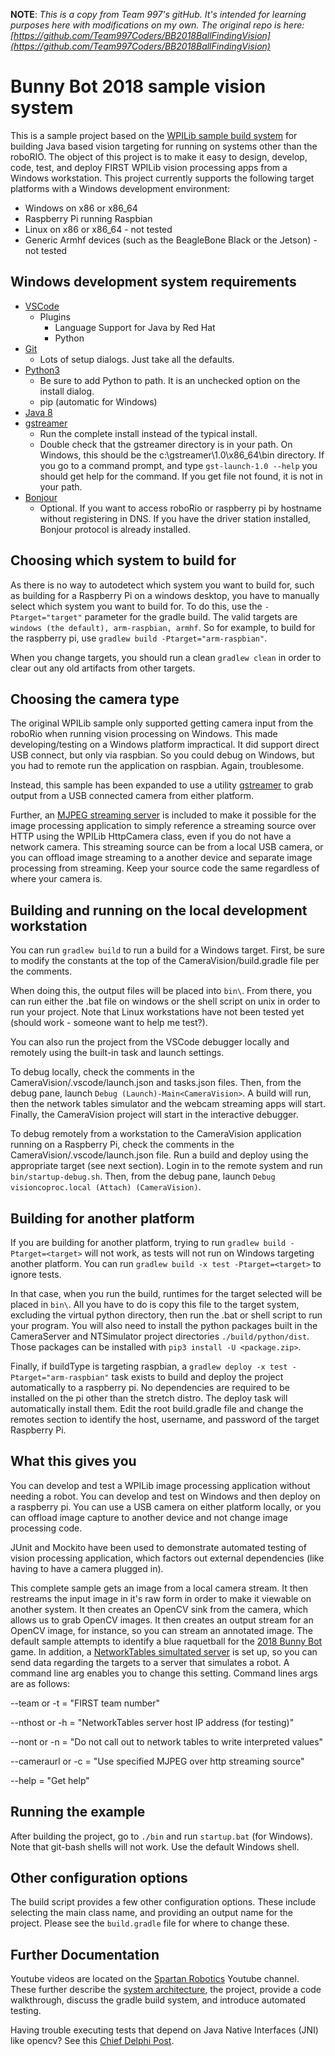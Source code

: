 
**NOTE**: *This is a copy from Team 997's gitHub. It's intended for learning purposes here with modifications on my own. The original repo is here:
[https://github.com/Team997Coders/BB2018BallFindingVision](https://github.com/Team997Coders/BB2018BallFindingVision)*

# Bunny Bot 2018 sample vision system

This is a sample project based on the [WPILib sample build system](https://github.com/wpilibsuite/VisionBuildSamples) for building Java based vision targeting for running on systems other than the roboRIO. The object of this project is to make it easy to design, develop, code, test, and deploy FIRST WPILib vision processing apps from a Windows workstation. This project currently supports the following target platforms with a Windows development environment:

* Windows on x86 or x86_64
* Raspberry Pi running Raspbian
* Linux on x86 or x86_64 - not tested
* Generic Armhf devices (such as the BeagleBone Black or the Jetson) - not tested

## Windows development system requirements
* [VSCode](https://code.visualstudio.com/download)
  * Plugins
    * Language Support for Java by Red Hat
    * Python
* [Git](https://git-scm.com/downloads)
  * Lots of setup dialogs.  Just take all the defaults.
* [Python3](https://www.python.org/downloads/)
  *  Be sure to add Python to path.  It is an unchecked option on the install dialog.
  *  pip (automatic for Windows)
* [Java 8](https://developers.redhat.com/products/openjdk/download/)
* [gstreamer](https://gstreamer.freedesktop.org/download/)
  * Run the complete install instead of the typical install.
  * Double check that the gstreamer directory is in your path.  On Windows, this should be
  the c:\gstreamer\1.0\x86_64\bin directory. If you go to a command prompt, and type `gst-launch-1.0 --help` you should get help for the command. If you get file not found, it is not in your path. 
* [Bonjour](https://support.apple.com/kb/DL999?locale=en_US)
  * Optional.  If you want to access roboRio or raspberry pi by hostname without registering in DNS.  If you have the driver station installed, Bonjour protocol is already installed.
  
## Choosing which system to build for
As there is no way to autodetect which system you want to build for, such as building for a Raspberry Pi on a windows desktop, you have to manually select which system you want to build for.
To do this, use the `-Ptarget="target"` parameter for the gradle build.  The valid targets are `windows (the default), arm-raspbian, armhf`.  So for example, to build for the raspberry pi, use `gradlew build -Ptarget="arm-raspbian"`. 

When you change targets, you should run a clean `gradlew clean` in order to
clear out any old artifacts from other targets.

## Choosing the camera type
The original WPILib sample only supported getting camera input from the roboRio when running vision processing on Windows.  This made developing/testing on a Windows platform impractical.  It did support direct USB connect, but only via raspbian.  So you could debug on Windows, but you had to remote run the application on raspbian.  Again, troublesome.

Instead, this sample has been expanded to use a utility [gstreamer](https://gstreamer.freedesktop.org) to grab output from a USB connected camera from either platform.

Further, an [MJPEG streaming server](https://github.com/Team997Coders/BB2018BallFindingVision/tree/master/CameraServer) is included to make it possible for the image processing application to simply reference a streaming source over HTTP using the WPILib HttpCamera class, even if you do not have a network camera.  This streaming source can be from a local USB camera, or you can offload image streaming to a another device and separate image processing from streaming.  Keep your source code the same regardless of where your camera is.

## Building and running on the local development workstation
You can run `gradlew build` to run a build for a Windows target.  First, be sure to modify the constants at the top of the CameraVision/build.gradle file per the comments.

When doing this, the output files will be placed into `bin\`. From there, you can run either the .bat file on windows or the shell script on unix in order to run your project.  Note that Linux workstations have not been tested yet (should work - someone want to help me test?).

You can also run the project from the VSCode debugger locally and remotely using the built-in task and launch settings.

To debug locally, check the comments in the CameraVision/.vscode/launch.json and tasks.json files.  Then, from the debug pane, launch `Debug (Launch)-Main<CameraVision>`.  A build will run, then the network tables simulator and the webcam streaming apps will start.  Finally, the CameraVision project will start in the interactive debugger.

To debug remotely from a workstation to the CameraVision application running on a Raspberry Pi, check the comments in the CameraVision/.vscode/launch.json file.  Run a build and deploy using the appropriate target (see next section).  Login in to the remote system and run `bin/startup-debug.sh`.  Then, from the debug pane, launch `Debug visioncoproc.local (Attach) (CameraVision)`.

## Building for another platform
If you are building for another platform, trying to run `gradlew build -Ptarget=<target>` will not work, as tests will not run on Windows targeting another platform.  You can run `gradlew build -x test -Ptarget=<target>` to ignore tests.

In that case, when you run the build, runtimes for the target selected will be placed in `bin\`. All you have to do is copy this file to the target system, excluding the virtual python directory, then run the .bat or shell script to run your program.  You will also need to install the python packages built in the CameraServer and NTSimulator project directories `./build/python/dist`.  Those packages can be installed with `pip3 install -U <package.zip>`.

Finally, if buildType is targeting raspbian, a `gradlew deploy -x test -Ptarget="arm-raspbian"` task exists to build and deploy the project automatically to a raspberry pi.  No dependencies are required to be installed on the pi other than the stretch distro.  The deploy task will automatically install them.  Edit the root build.gradle file and change the remotes section to identify the host, username, and password of the target Raspberry Pi.

## What this gives you
You can develop and test a WPILib image processing application without needing a robot.  You can develop and test on Windows and then deploy on a raspberry pi.  You can use a USB camera on either platform locally, or you can offload image capture to another device and not change image processing code.

JUnit and Mockito have been used to demonstrate automated testing of vision processing application, which factors out external dependencies (like having to have a camera plugged in).

This complete sample gets an image from a local camera stream. It then restreams the input image in it's raw form in order to make it viewable on another system.
It then creates an OpenCV sink from the camera, which allows us to grab OpenCV images. It then creates an output stream for an OpenCV image, for instance, so you can stream an annotated image. The default sample attempts to identify a blue raquetball for the [2018 Bunny Bot](http://team1540.org/bunnybots) game. In addition, a [NetworkTables simultated server](https://github.com/robotpy/pynetworktables) is set up, so you can send data regarding the targets to a server that simulates a robot.  A command line arg enables you to change this setting. Command lines args are as follows:

<p>--team or -t = "FIRST team number"
<p>--nthost or -h = "NetworkTables server host IP address (for testing)"
<p>--nont or -n  = "Do not call out to network tables to write interpreted values"
<p>--cameraurl or -c = "Use specified MJPEG over http streaming source"
<p>--help = "Get help"

## Running the example
After building the project, go to `./bin` and run `startup.bat` (for Windows). Note that git-bash shells will not work. Use the default Windows shell.

## Other configuration options
The build script provides a few other configuration options. These include selecting the main class name, and providing an output name for the project.
Please see the `build.gradle` file for where to change these. 

## Further Documentation
Youtube videos are located on the [Spartan Robotics](https://www.youtube.com/channel/UCekeDJzimFuocARIjuiDrGQ) Youtube channel.  These further describe the [system architecture](https://docs.google.com/drawings/d/1QBvX5yAShsnoBBzIV375vycgUSIo_4coL-5SogxS-IU), the project, provide a code walkthrough, discuss the gradle build system, and introduce automated testing.

Having trouble executing tests that depend on Java Native Interfaces (JNI) like opencv?  See this [Chief Delphi Post](https://www.chiefdelphi.com/forums/showthread.php?t=167097).
